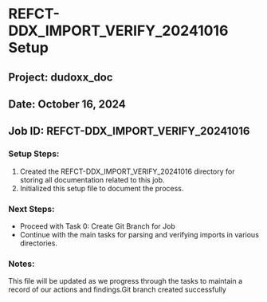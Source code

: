 # REFCT-DDX_IMPORT_VERIFY_20241016 Setup

## Project: dudoxx_doc
## Date: October 16, 2024
## Job ID: REFCT-DDX_IMPORT_VERIFY_20241016

### Setup Steps:

1. Created the REFCT-DDX_IMPORT_VERIFY_20241016 directory for storing all documentation related to this job.
2. Initialized this setup file to document the process.

### Next Steps:

- Proceed with Task 0: Create Git Branch for Job
- Continue with the main tasks for parsing and verifying imports in various directories.

### Notes:

This file will be updated as we progress through the tasks to maintain a record of our actions and findings.Git branch created successfully
